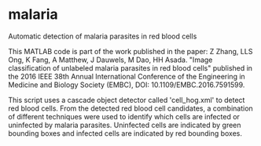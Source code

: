  # malaria
Automatic detection of malaria parasites in red blood cells

This MATLAB code is part of the work published in the paper:
Z Zhang, LLS Ong, K Fang, A Matthew, J Dauwels, M Dao, HH Asada.  "Image classification of unlabeled malaria parasites in red blood cells" published in the 2016 IEEE 38th Annual International Conference of the Engineering in Medicine and Biology Society (EMBC), DOI: 10.1109/EMBC.2016.7591599. 


This script uses a cascade object detector called 'cell_hog.xml' to detect red blood cells. From the detected red blood cell candidates, a combination of different techniques were used to identify which cells are infected or uninfected by malaria parasites.
Uninfected cells are indicated by green bounding boxes and infected cells are indicated by red bounding boxes. 

